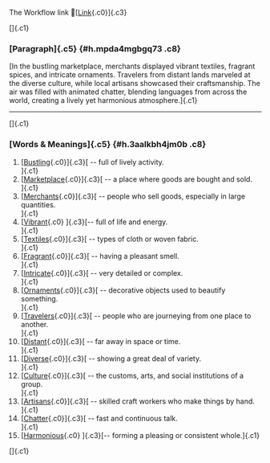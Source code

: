 The Workflow link
👏[[Link](https://www.google.com/url?q=http://www.google.com&sa=D&source=editors&ust=1758609730886430&usg=AOvVaw3kn1UI34aqNz3lEn7Qc5Tj){.c0}]{.c3}

[]{.c1}

### [Paragraph]{.c5} {#h.mpda4mgbgq73 .c8}

[In the bustling marketplace, merchants displayed vibrant textiles,
fragrant spices, and intricate ornaments. Travelers from distant lands
marveled at the diverse culture, while local artisans showcased their
craftsmanship. The air was filled with animated chatter, blending
languages from across the world, creating a lively yet harmonious
atmosphere.]{.c1}

------------------------------------------------------------------------

[]{.c1}

### [Words & Meanings]{.c5} {#h.3aalkbh4jm0b .c8}

1.  [[Bustling](https://www.google.com/url?q=http://www.google.com&sa=D&source=editors&ust=1758609730888226&usg=AOvVaw3h6hLfajfqb5ZyXL2fns9Z){.c0}]{.c3}[ --
    full of lively activity.\
    ]{.c1}
2.  [[Marketplace](https://www.google.com/url?q=http://www.google.com&sa=D&source=editors&ust=1758609730888520&usg=AOvVaw2SF8GlMf2kfW-2XwGtS7TV){.c0}]{.c3}[ --
    a place where goods are bought and sold.\
    ]{.c1}
3.  [[Merchants](https://www.google.com/url?q=http://www.google.com&sa=D&source=editors&ust=1758609730888691&usg=AOvVaw2XpXdyhaPS86NMnAlMP4vC){.c0}]{.c3}[ --
    people who sell goods, especially in large quantities.\
    ]{.c1}
4.  [[Vibrant](https://www.google.com/url?q=http://www.google.com&sa=D&source=editors&ust=1758609730888874&usg=AOvVaw3TsVwmRxpyHRuDJilchi--){.c0}
    ]{.c3}[-- full of life and energy.\
    ]{.c1}
5.  [[Textiles](https://www.google.com/url?q=http://www.google.com&sa=D&source=editors&ust=1758609730889006&usg=AOvVaw37biwrN2-MiJMrm4Z_UXQX){.c0}]{.c3}[ --
    types of cloth or woven fabric.\
    ]{.c1}
6.  [[Fragrant](https://www.google.com/url?q=http://www.google.com&sa=D&source=editors&ust=1758609730889147&usg=AOvVaw1w4S2lngjdILo-L4jQXmI3){.c0}]{.c3}[ --
    having a pleasant smell.\
    ]{.c1}
7.  [[Intricate](https://www.google.com/url?q=http://www.google.com&sa=D&source=editors&ust=1758609730889283&usg=AOvVaw0sIT8FLciYMnKdOxrR8doA){.c0}]{.c3}[ --
    very detailed or complex.\
    ]{.c1}
8.  [[Ornaments](https://www.google.com/url?q=http://www.google.com&sa=D&source=editors&ust=1758609730889507&usg=AOvVaw0nGFiQzUM_dnpnzxy7PCSE){.c0}]{.c3}[ --
    decorative objects used to beautify something.\
    ]{.c1}
9.  [[Travelers](https://www.google.com/url?q=http://www.google.com&sa=D&source=editors&ust=1758609730889696&usg=AOvVaw3NGH3FrOrCaFiFuYfHS-kO){.c0}]{.c3}[ --
    people who are journeying from one place to another.\
    ]{.c1}
10. [[Distant](https://www.google.com/url?q=http://www.google.com&sa=D&source=editors&ust=1758609730889949&usg=AOvVaw188YRygH89Kpux0MDLGLC5){.c0}]{.c3}[ --
    far away in space or time.\
    ]{.c1}
11. [[Diverse](https://www.google.com/url?q=http://www.google.com&sa=D&source=editors&ust=1758609730890127&usg=AOvVaw2x1uc-1PE4_YpUMGID0J5p){.c0}]{.c3}[ --
    showing a great deal of variety.\
    ]{.c1}
12. [[Culture](https://www.google.com/url?q=http://www.google.com&sa=D&source=editors&ust=1758609730890299&usg=AOvVaw2LN0hP_lNPfRP_YoOxtAXH){.c0}]{.c3}[ --
    the customs, arts, and social institutions of a group.\
    ]{.c1}
13. [[Artisans](https://www.google.com/url?q=http://www.google.com&sa=D&source=editors&ust=1758609730890558&usg=AOvVaw0r0uSOeezUOKz2K_NQasBT){.c0}]{.c3}[ --
    skilled craft workers who make things by hand.\
    ]{.c1}
14. [[Chatter](https://www.google.com/url?q=http://www.google.com&sa=D&source=editors&ust=1758609730890881&usg=AOvVaw0Y0h2lBQ53cqAC1GMRqT5I){.c0}]{.c3}[ --
    fast and continuous talk.\
    ]{.c1}
15. [[Harmonious](https://www.google.com/url?q=http://www.google.com&sa=D&source=editors&ust=1758609730891192&usg=AOvVaw3SKDAjASTgD8DNWUpQ4NMq){.c0}
    ]{.c3}[-- forming a pleasing or consistent whole.]{.c1}

[]{.c1}
